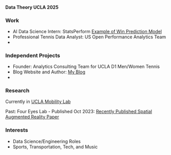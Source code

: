 #### Data Theory UCLA 2025

### Work
- AI Data Science Intern: StatsPerform [Example of Win Prediction Model](https://theanalyst.com/na/2024/01/australian-open-2024-predictions/)
- Professional Tennis Data Analyst: US Open Performance Analytics Team
- 
### Independent Projects
- Founder: Analytics Consulting Team for UCLA D1 Men/Women Tennis
- Blog Website and Author: [My Blog](https://www.jerryhshi.com)
- 
### Research
Currently in [UCLA Mobility Lab](https://mobility-lab.seas.ucla.edu)

Past: Four Eyes Lab - Published Oct 2023: 
[Recently Published Spatial Augmented Reality Paper](https://www.microsoft.com/en-us/research/uploads/prod/2023/11/Reality-Distortion-Room-ISMAR-23.pdf)

### Interests
- Data Science/Engineering Roles
- Sports, Transportation, Tech, and Music



<!--
**jerryshi042003/jerryshi042003** is a ✨ _special_ ✨ repository because its `README.md` (this file) appears on your GitHub profile.

Here are some ideas to get you started:

- 🔭 I’m currently working on ...
- 🌱 I’m currently learning ...
- 👯 I’m looking to collaborate on ...
- 🤔 I’m looking for help with ...
- 💬 Ask me about ...
- 📫 How to reach me: ...
- 😄 Pronouns: ...
- ⚡ Fun fact: ...
-->

